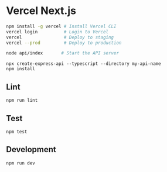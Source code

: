 # Vercel Next.js

```sh
npm install -g vercel # Install Vercel CLI
vercel login          # Login to Vercel
vercel                # Deploy to staging
vercel --prod         # Deploy to production
```

```sh
node api/index       # Start the API server
```


```
npx create-express-api --typescript --directory my-api-name
npm install
```

## Lint

```
npm run lint
```

## Test

```
npm test
```

## Development

```
npm run dev
```
